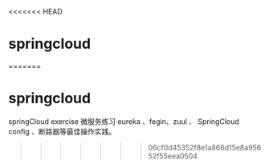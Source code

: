 <<<<<<< HEAD
# springcloud 
=======
# springcloud
springCloud exercise 微服务练习 eureka 、fegin、zuul 、 SpringCloud config 、断路器等最佳操作实践。
>>>>>>> 06cf0d45352f8e1a866d15e8a95652f55eea0504
